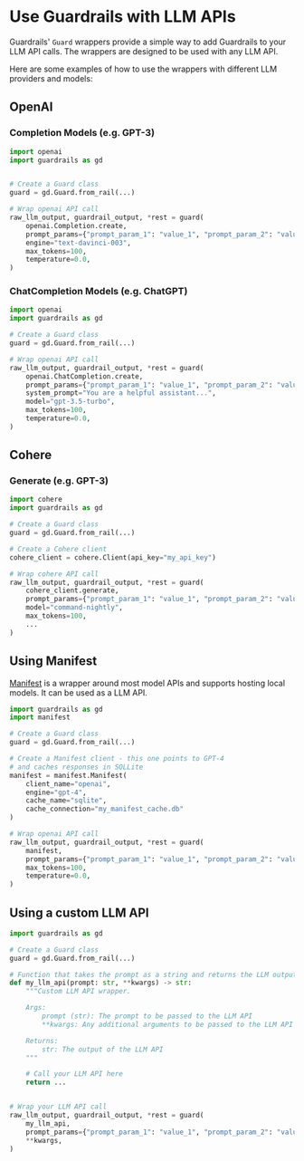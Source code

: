 # Use Guardrails with LLM APIs

Guardrails' `Guard` wrappers provide a simple way to add Guardrails to your LLM API calls. The wrappers are designed to be used with any LLM API.


Here are some examples of how to use the wrappers with different LLM providers and models:

## OpenAI

### Completion Models (e.g. GPT-3)

```python
import openai
import guardrails as gd


# Create a Guard class
guard = gd.Guard.from_rail(...)

# Wrap openai API call
raw_llm_output, guardrail_output, *rest = guard(
    openai.Completion.create,
    prompt_params={"prompt_param_1": "value_1", "prompt_param_2": "value_2", ..},
    engine="text-davinci-003",
    max_tokens=100,
    temperature=0.0,
)
```

### ChatCompletion Models (e.g. ChatGPT)

```python
import openai
import guardrails as gd

# Create a Guard class
guard = gd.Guard.from_rail(...)

# Wrap openai API call
raw_llm_output, guardrail_output, *rest = guard(
    openai.ChatCompletion.create,
    prompt_params={"prompt_param_1": "value_1", "prompt_param_2": "value_2", ..},
    system_prompt="You are a helpful assistant...",
    model="gpt-3.5-turbo",
    max_tokens=100,
    temperature=0.0,
)
```

## Cohere

### Generate (e.g. GPT-3)

```python
import cohere
import guardrails as gd

# Create a Guard class
guard = gd.Guard.from_rail(...)

# Create a Cohere client
cohere_client = cohere.Client(api_key="my_api_key")

# Wrap cohere API call
raw_llm_output, guardrail_output, *rest = guard(
    cohere_client.generate,
    prompt_params={"prompt_param_1": "value_1", "prompt_param_2": "value_2", ..},
    model="command-nightly",
    max_tokens=100,
    ...
)
```

## Using Manifest
[Manifest](https://github.com/HazyResearch/manifest) is a wrapper around most model APIs and supports hosting local models. It can be used as a LLM API.

```python
import guardrails as gd
import manifest

# Create a Guard class
guard = gd.Guard.from_rail(...)

# Create a Manifest client - this one points to GPT-4
# and caches responses in SQLLite
manifest = manifest.Manifest(
    client_name="openai",
    engine="gpt-4",
    cache_name="sqlite",
    cache_connection="my_manifest_cache.db"
)

# Wrap openai API call
raw_llm_output, guardrail_output, *rest = guard(
    manifest,
    prompt_params={"prompt_param_1": "value_1", "prompt_param_2": "value_2", ..},
    max_tokens=100,
    temperature=0.0,
)
```


## Using a custom LLM API

```python
import guardrails as gd

# Create a Guard class
guard = gd.Guard.from_rail(...)

# Function that takes the prompt as a string and returns the LLM output as string
def my_llm_api(prompt: str, **kwargs) -> str:
    """Custom LLM API wrapper.

    Args:
        prompt (str): The prompt to be passed to the LLM API
        **kwargs: Any additional arguments to be passed to the LLM API

    Returns:
        str: The output of the LLM API
    """

    # Call your LLM API here
    return ...


# Wrap your LLM API call
raw_llm_output, guardrail_output, *rest = guard(
    my_llm_api,
    prompt_params={"prompt_param_1": "value_1", "prompt_param_2": "value_2", ..},
    **kwargs,
)
```
